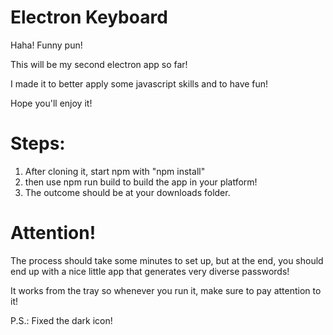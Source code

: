 # Electron Keyboard

Haha! Funny pun!

This will be my second electron app so far!

I made it to better apply some javascript skills and to have fun!

Hope you'll enjoy it!

# Steps:

1. After cloning it, start npm with "npm install"
2. then use npm run build to build the app in your platform!
3. The outcome should be at your downloads folder.

# Attention!

The process should take some minutes to set up, but at the end, you should end up with a nice little app that generates very diverse passwords!

It works from the tray so whenever you run it, make sure to pay attention to it!

P.S.: Fixed the dark icon!
